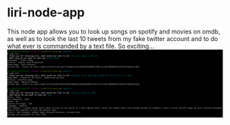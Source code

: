 # liri-node-app
This node app allows you to look up songs on spotify and movies on omdb, as well as to look the last 10 tweets from my fake twitter account and to do what ever is commanded by a text file.  So exciting...  
![Spotify, omdb](spotify.png) 
